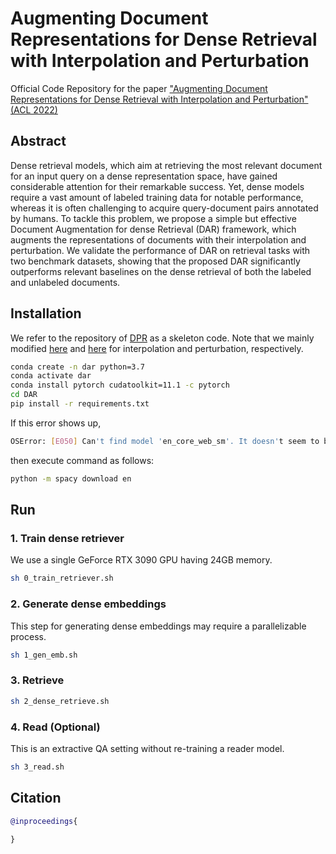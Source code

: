 # Augmenting Document Representations for Dense Retrieval with Interpolation and Perturbation

Official Code Repository for the paper ["Augmenting Document Representations for Dense Retrieval with Interpolation and Perturbation" (ACL 2022)](https://arxiv.org/abs/2203.07735)

## Abstract
Dense retrieval models, which aim at retrieving the most relevant document for an input query on a dense representation space, have gained considerable attention for their remarkable success. Yet, dense models require a vast amount of labeled training data for notable performance, whereas it is often challenging to acquire query-document pairs annotated by humans. To tackle this problem, we propose a simple but effective Document Augmentation for dense Retrieval (DAR) framework, which augments the representations of documents with their interpolation and perturbation. We validate the performance of DAR on retrieval tasks with two benchmark datasets, showing that the proposed DAR significantly outperforms relevant baselines on the dense retrieval of both the labeled and unlabeled documents.

## Installation
We refer to the repository of [DPR](https://github.com/facebookresearch/DPR) as a skeleton code. Note that we mainly modified [here](https://github.com/starsuzi/DAR/blob/main/dar/models/biencoder.py#L413-L491) and [here](https://github.com/starsuzi/DAR/blob/7bae1ee97f1b5940ca3089bbebcd8fd8cdd72021/train_dense_encoder.py#L768-L821) for interpolation and perturbation, respectively.

```bash
conda create -n dar python=3.7
conda activate dar
conda install pytorch cudatoolkit=11.1 -c pytorch
cd DAR
pip install -r requirements.txt
```
If this error shows up,
```bash
OSError: [E050] Can't find model 'en_core_web_sm'. It doesn't seem to be a Python package or a valid path to a data directory.
```
then execute command as follows:
```bash
python -m spacy download en
```
## Run

### 1. Train dense retriever

We use a single GeForce RTX 3090 GPU having 24GB memory.

```bash
sh 0_train_retriever.sh
```
### 2. Generate dense embeddings

This step for generating dense embeddings may require a parallelizable process.

```bash
sh 1_gen_emb.sh
```
### 3. Retrieve
```bash
sh 2_dense_retrieve.sh
```
### 4. Read (Optional)
This is an extractive QA setting without re-training a reader model.
```bash
sh 3_read.sh
```

## Citation

```BibTex
@inproceedings{
    
}
```
